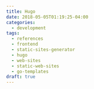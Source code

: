 ```yaml
---
title: Hugo
date: 2018-05-05T01:19:25-04:00
categories:
  - development
tags:
  - references
  - frontend
  - static-sites-generator
  - hugo
  - web-sites
  - static-web-sites
  - go-templates
draft: true
---
```


